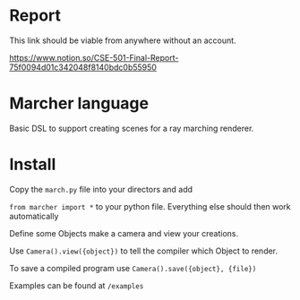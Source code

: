 # Report
This link should be viable from anywhere without an account.

https://www.notion.so/CSE-501-Final-Report-75f0094d01c342048f8140bdc0b55950

# Marcher language
Basic DSL to support creating scenes for a ray marching renderer.

# Install
Copy the `march.py` file into your directors and add
 
 `from marcher import *` to your python file. Everything else should then work automatically
 
 Define some Objects make a camera and view your creations.
 
 Use `Camera().view({object})` to tell the compiler which Object to render.
 
 To save a compiled program use `Camera().save({object}, {file})`
  
 Examples can be found at `/examples` 
 
 